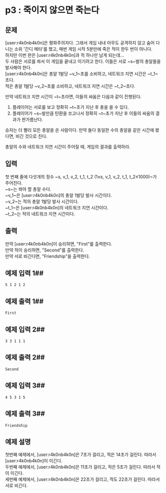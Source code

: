 # p3 : 죽이지 않으면 죽는다
## 문제 ##
[user:r4k0nb4k0n]은 평화주의자다. 그래서 게임 내내 아무도 공격하지 않고 숨어 다니는 소위 '간디 메타'를 했고, 매번 게임 시작 5분만에 죽은 적이 한두 번이 아니다.   
하지만 이번 판은 [user:r4k0nb4k0n]과 적 하나만 남게 되는데...  
두 사람은 서로를 쏴서 이 게임을 끝내고 이기려고 한다. 이들은 서로 ~s~발의 총알들을 발사해야 한다.  
[user:r4k0nb4k0n]은 총알 1발당 ~v_1~초를 소비하고, 네트워크 지연 시간은 ~t_1~초다.  
적은 총알 1발당 ~v_2~초를 소비하고, 네트워크 지연 시간은 ~t_2~초다.  
  
만약 네트워크 지연 시간이 ~t~초라면, 이들의 싸움은 다음과 같이 진행된다.  
1. 플레이어는 서로를 보고 정확히 ~t~초가 지난 후 총을 쏠 수 있다.  
2. 플레이어가 ~s~발만큼 탄환을 쏘고나서 정확히 ~t~초가 지난 후 이들의 싸움의 결과가 판가름난다.  

승자는 더 빨리 모든 총알을 쏜 사람이다. 만약 둘다 동일한 수의 총알을 같은 시간에 쐈다면, 비긴 것으로 친다.  

총알의 수와 네트워크 지연 시간이 주어질 때, 게임의 결과를 출력하라.
## 입력 ##
첫 번째 줄에 다섯개의 정수 ~s, v_1, v_2, t_1, t_2 (1≤s, v_1, v_2, t_1, t_2≤1000)~가 주어진다.  
~s~는 쏴야 할 총알 수다.  
~v_1~은 [user:r4k0nb4k0n]의 총알 1발당 발사 시간이다.  
~v_2~는 적의 총알 1발당 발사 시간이다.  
~t_1~은 [user:r4k0nb4k0n]의 네트워크 지연 시간이다.  
~t_2~는 적의 네트워크 지연 시간이다.  
## 출력 ##
만약 [user:r4k0nb4k0n]이 승리하면, "First"를 출력한다.  
만약 적이 승리하면, "Second"를 출력한다.  
만약 서로 비긴다면, "Friendship"을 출력한다.
## 예제 입력 1##

    5 1 2 1 2

## 예제 출력 1##

    First

## 예제 입력 2##

    3 3 1 1 1

## 예제 출력 2##

    Second

## 예제 입력 3##

    4 5 3 1 5

## 예제 출력 3##

    Friendship

## 예제 설명 ##
첫번째 예제에서, [user:r4k0nb4k0n]은 7초가 걸리고, 적은 14초가 걸린다. 따라서 [user:r4k0nb4k0n]이 이긴다.  
두번째 예제에서, [user:r4k0nb4k0n]은 11초가 걸리고, 적은 5초가 걸린다. 따라서 적이 이긴다.  
세번째 예제에서, [user:r4k0nb4k0n]은 22초가 걸리고, 적도 22초가 걸린다. 따라서 서로 비긴다.  
